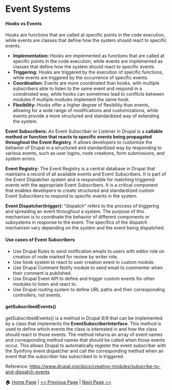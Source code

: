 # Event Systems #

#### Hooks vs Events ####

Hooks are functions that are called at specific points in the code execution, while events are classes that define how the system should react to specific events. 

- **Implementation:** Hooks are implemented as functions that are called at specific points in the code execution, while events are implemented as classes that define how the system should react to specific events.
- **Triggering:** Hooks are triggered by the execution of specific functions, while events are triggered by the occurrence of specific events.
- **Coordination:** Events are more coordinated than hooks, with multiple subscribers able to listen to the same event and respond in a coordinated way, while hooks can sometimes lead to conflicts between modules if multiple modules implement the same hook.
- **Flexibility:** Hooks offer a higher degree of flexibility than events, allowing for a wide range of modifications and customizations, while events provide a more structured and standardized way of extending the system.

**Event Subscribers:** An Event Subscriber or Listener in Drupal is a **callable method or function that reacts to specific events being propagated throughout the Event Registry**. It allows developers to customize the behavior of Drupal in a structured and standardized way by responding to various events, such as user logins, node creations, form submissions, and system errors.

**Event Registry:** The Event Registry is a central database in Drupal that maintains a record of all available events and Event Subscribers. It is part of the Event Dispatcher system and is responsible for matching triggered events with the appropriate Event Subscribers. It is a critical component that enables developers to create structured and standardized custom Event Subscribers to respond to specific events in the system.

**Event Dispatcher(trigger):** "dispatch" refers to the process of triggering and spreading an event throughout a system. The purpose of this mechanism is to coordinate the behavior of different components or subsystems in response to the event. The specifics of the dispatch mechanism vary depending on the system and the event being dispatched.

#### Use cases of Event Subscribers ####

- Use Drupal Rules to send notification emails to users with editor role on creation of node marked for review by writer role.
- Use hook system to react to user creation event in custom module.
- Use Drupal Comment Notify module to send email to commenter when their comment is published.
- Use Drupal Event API to define and trigger custom events for other modules to listen and react to.
- Use Drupal routing system to define URL paths and their corresponding controllers, not events.

#### getSubscribedEvents() ####
getSubscribedEvents() is a method in Drupal 8/9 that can be implemented by a class that implements the **EventSubscriberInterface**. This method is used to define which events the class is interested in and how the class should react to those events. The method returns an array of event names and corresponding method names that should be called when those events occur. This allows Drupal to automatically register the event subscriber with the Symfony event dispatcher and call the corresponding method when an event that the subscriber has subscribed to is triggered.

Reference: https://www.drupal.org/docs/creating-modules/subscribe-to-and-dispatch-events

:house: [Home Page](README.md) | [<< Previous Page](caching.md) | [Next Page >>](plugins.md)
